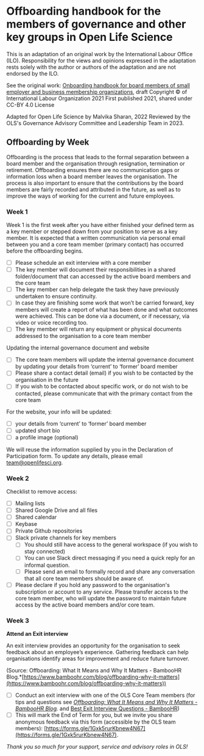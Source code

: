 # **Offboarding handbook for the members of governance and other key groups in Open Life Science**

This is an adaptation of an original work by the International Labour Office (ILO). Responsibility for the views and opinions expressed in the adaptation rests solely with the author or authors of the adaptation and are not endorsed by the ILO.

See the original work: [Onboarding handbook for board members of small employer and business membership organizations](https://www.ilo.org/actemp/publications/WCMS_773483/lang--en/index.htm), draft Copyright © of International Labour Organization 2021 First published 2021, shared under CC-BY 4.0 License

Adapted for Open Life Science by Malvika Sharan, 2022
Reviewed by the OLS's Governance Advisory Committee and Leadership Team in 2023.

## Offboarding by Week

Offboarding is the process that leads to the formal separation between a board member and the organisation through resignation, termination or retirement. Offboarding ensures there are no communication gaps or information loss when a board member leaves the organisation.  The process is also important to ensure that the contributions by the board members are fairly recorded and attributed in the future, as well as to improve the ways of working for the current and future employees.


### Week 1

Week 1 is the first week after you have either finished your defined term as a key member or stepped down from your position to serve as a key member. It is expected that a written communication via personal email between you and a core team member (primary contact) has occurred before the offboarding begins.

- [ ] Please schedule an exit interview with a core member
- [ ] The key member will document their responsibilities in a shared folder/document that can accessed by the active board members and the core team
- [ ] The key member can help delegate the task they have previously undertaken to ensure continuity. 
- [ ] In case they are finishing some work that won’t be carried forward, key members will create a report of what has been done and what outcomes were achieved. This can be done via a document, or if necessary, via video or voice recording too.
- [ ] The key member will return any equipment or physical documents addressed to the organisation to a core team member

Updating the internal governance document and website

- [ ] The core team members will update the internal governance document by updating your details from ‘current’ to ‘former’ board member
- [ ] Please share a contact detail (email) if you wish to be contacted by the organisation in the future 
- [ ] If you wish to be contacted about specific work, or do not wish to be contacted, please communicate that with the primary contact from the core team

For the website, your info will be updated:

- [ ] your details from ‘current’ to ‘former’ board member
- [ ] updated short bio
- [ ] a profile image (optional)

We will reuse the information supplied by you in the Declaration of Participation form. To update any details, please email [team@openlifesci.org](mailto:team@openlifesci.org). 

### Week 2

Checklist to remove access:

- [ ] Mailing lists
- [ ] Shared Google Drive and all files
- [ ] Shared calendar
- [ ] Keybase
- [ ] Private Github repositories
- [ ] Slack private channels for key members
    - [ ] You should still have access to the general workspace (if you wish to stay connected)
    - [ ] You can use Slack direct messaging if you need a quick reply for an informal question.
    - [ ] Please send an email to formally record and share any conversation that all core team members should be aware of.
- [ ] Please declare if you hold any password to the organisation's subscription or account to any service. Please transfer access to the core team member, who will update the password to maintain future access by the active board members and/or core team.

### Week 3

**Attend an Exit interview**

An exit interview provides an opportunity for the organisation to seek feedback about an employee’s experience. Gathering feedback can help organisations identify areas for improvement and reduce future turnover. 

(Source: Offboarding: What It Means and Why It Matters - BambooHR Blog.*[https://www.bamboohr.com/blog/offboarding-why-it-matters](https://www.bamboohr.com/blog/offboarding-why-it-matters))


- [ ] Conduct an exit interview with one of the OLS Core Team members (for tips and questions see *[Offboarding: What It Means and Why It Matters - BambooHR Blog](https://www.bamboohr.com/blog/offboarding-why-it-matters).* and [Best Exit Interview Questions - BambooHR](https://www.bamboohr.com/blog/exit-interview-questions))
- [ ] This will mark the End of Term for you, but we invite you share anonymous feedback via this form (accessible by the OLS team members): [https://forms.gle/1Gxk5rurKbnew4N67](https://forms.gle/1Gxk5rurKbnew4N67).

*Thank you so much for your support, service and advisory roles in OLS!* 
